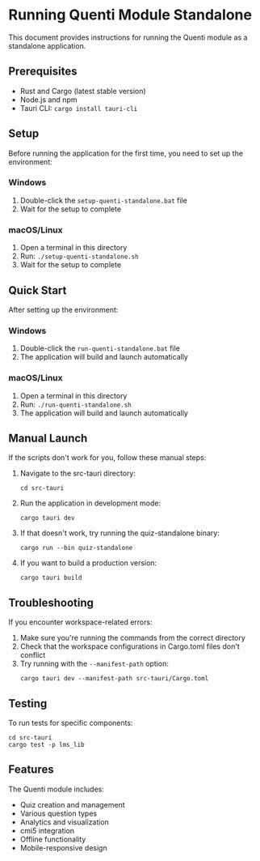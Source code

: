 # Running Quenti Module Standalone

This document provides instructions for running the Quenti module as a standalone application.

## Prerequisites

- Rust and Cargo (latest stable version)
- Node.js and npm
- Tauri CLI: `cargo install tauri-cli`

## Setup

Before running the application for the first time, you need to set up the environment:

### Windows

1. Double-click the `setup-quenti-standalone.bat` file
2. Wait for the setup to complete

### macOS/Linux

1. Open a terminal in this directory
2. Run: `./setup-quenti-standalone.sh`
3. Wait for the setup to complete

## Quick Start

After setting up the environment:

### Windows

1. Double-click the `run-quenti-standalone.bat` file
2. The application will build and launch automatically

### macOS/Linux

1. Open a terminal in this directory
2. Run: `./run-quenti-standalone.sh`
3. The application will build and launch automatically

## Manual Launch

If the scripts don't work for you, follow these manual steps:

1. Navigate to the src-tauri directory:
   ```
   cd src-tauri
   ```

2. Run the application in development mode:
   ```
   cargo tauri dev
   ```

3. If that doesn't work, try running the quiz-standalone binary:
   ```
   cargo run --bin quiz-standalone
   ```

4. If you want to build a production version:
   ```
   cargo tauri build
   ```

## Troubleshooting

If you encounter workspace-related errors:

1. Make sure you're running the commands from the correct directory
2. Check that the workspace configurations in Cargo.toml files don't conflict
3. Try running with the `--manifest-path` option:
   ```
   cargo tauri dev --manifest-path src-tauri/Cargo.toml
   ```

## Testing

To run tests for specific components:

```
cd src-tauri
cargo test -p lms_lib
```

## Features

The Quenti module includes:

- Quiz creation and management
- Various question types
- Analytics and visualization
- cmi5 integration
- Offline functionality
- Mobile-responsive design
